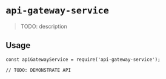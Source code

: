 # `api-gateway-service`

> TODO: description

## Usage

```
const apiGatewayService = require('api-gateway-service');

// TODO: DEMONSTRATE API
```
